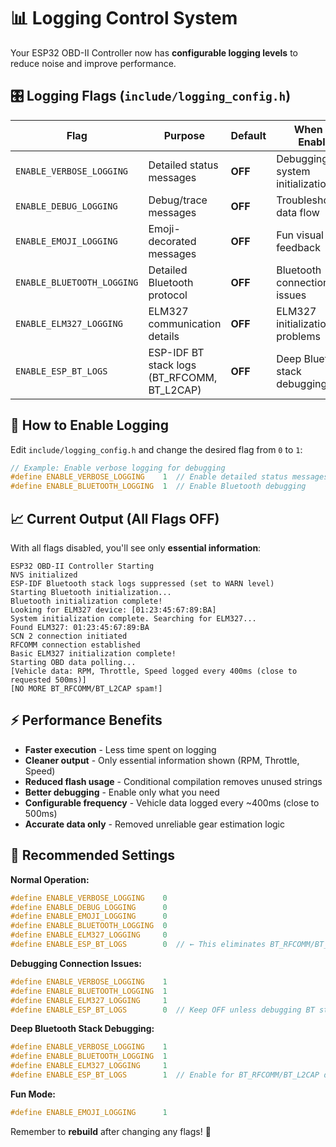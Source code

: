 # 📊 Logging Control System

Your ESP32 OBD-II Controller now has **configurable logging levels** to reduce noise and improve performance.

## 🎛️ Logging Flags (`include/logging_config.h`)

| **Flag** | **Purpose** | **Default** | **When to Enable** |
|----------|-------------|-------------|-------------------|
| `ENABLE_VERBOSE_LOGGING` | Detailed status messages | **OFF** | Debugging system initialization |
| `ENABLE_DEBUG_LOGGING` | Debug/trace messages | **OFF** | Troubleshooting data flow |
| `ENABLE_EMOJI_LOGGING` | Emoji-decorated messages | **OFF** | Fun visual feedback |
| `ENABLE_BLUETOOTH_LOGGING` | Detailed Bluetooth protocol | **OFF** | Bluetooth connection issues |
| `ENABLE_ELM327_LOGGING` | ELM327 communication details | **OFF** | ELM327 initialization problems |
| `ENABLE_ESP_BT_LOGS` | ESP-IDF BT stack logs (BT_RFCOMM, BT_L2CAP) | **OFF** | Deep Bluetooth stack debugging |

## 🔧 How to Enable Logging

Edit `include/logging_config.h` and change the desired flag from `0` to `1`:

```c
// Example: Enable verbose logging for debugging
#define ENABLE_VERBOSE_LOGGING    1  // Enable detailed status messages
#define ENABLE_BLUETOOTH_LOGGING  1  // Enable Bluetooth debugging
```

## 📈 Current Output (All Flags OFF)

With all flags disabled, you'll see only **essential information**:

```
ESP32 OBD-II Controller Starting
NVS initialized
ESP-IDF Bluetooth stack logs suppressed (set to WARN level)
Starting Bluetooth initialization...
Bluetooth initialization complete!
Looking for ELM327 device: [01:23:45:67:89:BA]
System initialization complete. Searching for ELM327...
Found ELM327: 01:23:45:67:89:BA
SCN 2 connection initiated
RFCOMM connection established
Basic ELM327 initialization complete!
Starting OBD data polling...
[Vehicle data: RPM, Throttle, Speed logged every 400ms (close to requested 500ms)]
[NO MORE BT_RFCOMM/BT_L2CAP spam!]
```

## ⚡ Performance Benefits

- **Faster execution** - Less time spent on logging
- **Cleaner output** - Only essential information shown (RPM, Throttle, Speed)
- **Reduced flash usage** - Conditional compilation removes unused strings
- **Better debugging** - Enable only what you need
- **Configurable frequency** - Vehicle data logged every ~400ms (close to 500ms)
- **Accurate data only** - Removed unreliable gear estimation logic

## 🎯 Recommended Settings

**Normal Operation:**
```c
#define ENABLE_VERBOSE_LOGGING    0
#define ENABLE_DEBUG_LOGGING      0  
#define ENABLE_EMOJI_LOGGING      0
#define ENABLE_BLUETOOTH_LOGGING  0
#define ENABLE_ELM327_LOGGING     0
#define ENABLE_ESP_BT_LOGS        0  // ← This eliminates BT_RFCOMM/BT_L2CAP noise!
```

**Debugging Connection Issues:**
```c
#define ENABLE_VERBOSE_LOGGING    1
#define ENABLE_BLUETOOTH_LOGGING  1
#define ENABLE_ELM327_LOGGING     1
#define ENABLE_ESP_BT_LOGS        0  // Keep OFF unless debugging BT stack itself
```

**Deep Bluetooth Stack Debugging:**
```c
#define ENABLE_VERBOSE_LOGGING    1
#define ENABLE_BLUETOOTH_LOGGING  1
#define ENABLE_ELM327_LOGGING     1
#define ENABLE_ESP_BT_LOGS        1  // Enable for BT_RFCOMM/BT_L2CAP debugging
```

**Fun Mode:**
```c
#define ENABLE_EMOJI_LOGGING      1
```

Remember to **rebuild** after changing any flags! 🚀 